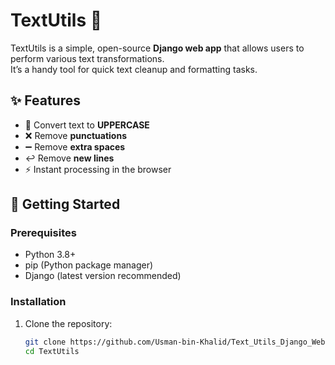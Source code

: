 # TextUtils 📝

TextUtils is a simple, open-source **Django web app** that allows users to perform various text transformations.  
It’s a handy tool for quick text cleanup and formatting tasks.  

## ✨ Features
- 🔡 Convert text to **UPPERCASE**
- ❌ Remove **punctuations**
- ➖ Remove **extra spaces**
- ↩️ Remove **new lines**
- ⚡ Instant processing in the browser

## 🚀 Getting Started

### Prerequisites
- Python 3.8+  
- pip (Python package manager)  
- Django (latest version recommended)  

### Installation
1. Clone the repository:
   ```bash
   git clone https://github.com/Usman-bin-Khalid/Text_Utils_Django_Website
   cd TextUtils
